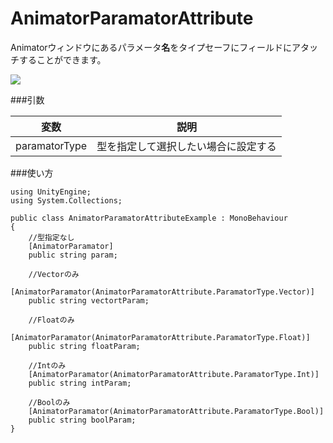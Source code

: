AnimatorParamatorAttribute
==========================

Animatorウィンドウにあるパラメータ**名**をタイプセーフにフィールドにアタッチすることができます。

![](http://d3j5vwomefv46c.cloudfront.net/photos/large/702796338.png?key=48097&Expires=1355649945&Key-Pair-Id=APKAIYVGSUJFNRFZBBTA&Signature=PNhnGUw8pATXYatWFqWED1fyNiNPmPb~DxnuCM5AetStU4HpzE14PmUnAxtwStiVsW~hZnwYvQ6kJ-EG-lEsVgleY7FxL7LKSL5-UqmRwVhxXCIIPHXX~Z657blExzsRRtU--vOceYCjOHf7moUKxTuLUhgFiw1L0EJ~9~JLR5M_)

###引数

|変数|説明|
|---|---|
|paramatorType|型を指定して選択したい場合に設定する|

###使い方

```
using UnityEngine;
using System.Collections;

public class AnimatorParamatorAttributeExample : MonoBehaviour
{
	//型指定なし
	[AnimatorParamator]
	public string param;
	
	//Vectorのみ
	[AnimatorParamator(AnimatorParamatorAttribute.ParamatorType.Vector)]
	public string vectortParam;
	
	//Floatのみ
	[AnimatorParamator(AnimatorParamatorAttribute.ParamatorType.Float)]
	public string floatParam;
	
	//Intのみ
	[AnimatorParamator(AnimatorParamatorAttribute.ParamatorType.Int)]
	public string intParam;
	
	//Boolのみ
	[AnimatorParamator(AnimatorParamatorAttribute.ParamatorType.Bool)]
	public string boolParam;
}

```
